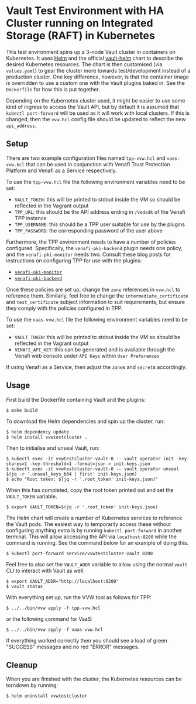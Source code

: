 # Vault Test Environment with HA Cluster running on Integrated Storage (RAFT) in Kubernetes

This test environment spins up a 3-node Vault cluster in containers on Kubernetes.
It uses [Helm](https://helm.sh) and the official [vault-helm](https://github.com/hashicorp/vault-helm) chart to describe the desired Kubernetes resources.
The chart is then customised (via `values.yaml`) to gear the cluster more towards test/development instead of a production cluster.
One key difference, however, is that the container image is overridden to use a custom one with the Vault plugins baked in.
See the `Dockerfile` for how this is put together.

Depending on the Kubernetes cluster used, it might be easier to use some kind of ingress to access the Vault API, but by default it is assumed that `kubectl port-forward` will be used as it will work with local clusters.
If this is changed, then the `vvw.hcl` config file should be updated to reflect the new `api_address`.

## Setup

There are two example configuration files named `tpp-vvw.hcl` and `vaas-vvw.hcl`  that can be used
in conjunction with Venafi Trust Protection Platform and Venafi as a Service respectively.

To use the `tpp-vvw.hcl` file the following environment variables need to be set:

- `VAULT_TOKEN`: this will be printed to stdout inside the VM so should be reflected in the Vagrant output
- `TPP_URL`: this should be the API address ending in `/vedsdk` of the Venafi TPP instance
- `TPP_USERNAME`: this should be a TPP user suitable for use by the plugins
- `TPP_PASSWORD`: the corresponding password of the user above

Furthermore, the TPP environment needs to have a number of policies configured.
Specifically, the `venafi-pki-backend` plugin needs one policy, and the `venafi-pki-monitor` needs two.
Consult these blog posts for instructions on configuring TPP for use with the plugins:

- [`venafi-pki-monitor`](https://medium.com/hashicorp-engineering/vault-integration-patterns-with-venafi-21c3626cdcdb)
- [`venafi-pki-backend`](https://medium.com/hashicorp-engineering/vault-integration-patterns-with-venafi-part-2-ff6a5fcc3d3d)

Once these policies are set up, change the `zone` references in `vvw.hcl` to reference them.
Similarly, feel free to change the `intermediate_certificate` and `test_certificate` subject information to suit requirements, but ensure they comply with the policies configured in TPP.

To use the `vaas-vvw.hcl` file the following environment variables need to be set:

- `VAULT_TOKEN`: this will be printed to stdout inside the VM so should be reflected in the Vagrant output
- `VENAFI_API_KEY`: this can be generated and is available through the Venafi web console under `API Keys` within `User Preferences`

If using Venafi as a Service, then adjust the `zone`s and `secret`s accordingly.

## Usage

First build the Dockerfile containing Vault and the plugins:

```shell
$ make build
```

To download the Helm dependencies and spin up the cluster, run:

```shell
$ helm dependency update
$ helm install vvwtestcluster .
```

Then to initialise and unseal Vault, run:

```shell
$ kubectl exec -it vvwtestcluster-vault-0 -- vault operator init -key-shares=1 -key-threshold=1 -format=json > init-keys.json
$ kubectl exec -it vvwtestcluster-vault-0 -- vault operator unseal $(jq -r '.unseal_keys_b64 | first' init-keys.json)
$ echo "Root token: $(jq -r '.root_token' init-keys.json)"
```

When this has completed, copy the root token printed out and set the `VAULT_TOKEN` variable.

```shell
$ export VAULT_TOKEN=$(jq -r '.root_token' init-keys.json)
```

The Helm chart will create a number of Kubernetes services to reference the Vault pods.
The easiest way to temporarily access these without configuring anything extra is by running `kubectl port-forward` in another terminal.
This will allow accessing the API via `localhost:8200` while the command is running.
See the command below for an example of doing this.

```shell
$ kubectl port-forward service/vvwtestcluster-vault 8200
```

Feel free to also set the `VAULT_ADDR` variable to allow using the normal `vault` CLI to interact with Vault as well.

```shell
$ export VAULT_ADDR="http://localhost:8200"
$ vault status
```

With everything set up, run the VVW tool as follows for TPP:

```shell
$ ../../bin/vvw apply -f tpp-vvw.hcl
```

or the following command for VaaS:

```shell
$ ../../bin/vvw apply -f vaas-vvw.hcl
```

If everything worked correctly then you should see a load of green "SUCCESS" messages and no red "ERROR" messages.

## Cleanup

When you are finished with the cluster, the Kubernetes resources can be torndown by running:

```shell
$ helm uninstall vvwtestcluster
```
